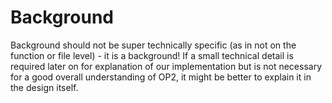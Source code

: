 # Background

Background should not be super technically specific (as in not on the function or file level) - it is a background! If a small technical detail is required later on for explanation of our implementation but is not necessary for a good overall understanding of OP2, it might be better to explain it in the design itself.